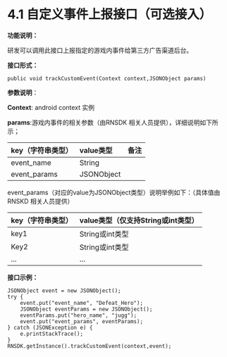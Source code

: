 # 4.1 自定义事件上报接口（可选接入）

**功能说明：**

研发可以调用此接口上报指定的游戏内事件给第三方广告渠道后台。

**接口形式：**

```text
public void trackCustomEvent(Context context,JSONObject params)
```

**参数说明**：

**Context**: android context 实例

**params**:游戏内事件的相关参数（由RNSDK 相关人员提供），详细说明如下所示；

| key（字符串类型） | value类型 | 备注 |
| :--- | :--- | :--- |
| event\_name | String |  |
| event\_params | JSONObject |  |

event\_params（对应的value为JSONObject类型）说明举例如下：（具体值由RNSKD 相关人员提供）

| key（字符串类型） | value类型（仅支持String或int类型） |
| :--- | :--- |
| key1 | String或int类型 |
| Key2 | String或int类型 |
| ... | ... |

**接口示例：**

```text
JSONObject event = new JSONObject();
try {
    event.put("event_name", "Defeat_Hero");
    JSONObject eventParams = new JSONObject();
    eventParams.put("hero_name", "jugg");
    event.put("event_params", eventParams);
} catch (JSONException e) {
    e.printStackTrace();
}
RNSDK.getInstance().trackCustomEvent(context,event);
```

